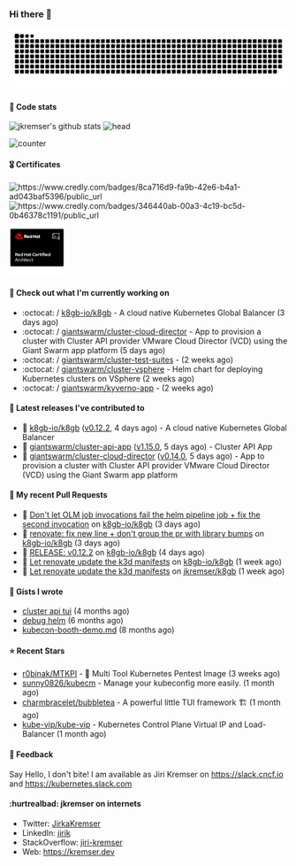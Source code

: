 ### Hi there 👋

<picture>
  <source media="(prefers-color-scheme: dark)" srcset="github-snake-dark.svg" />
  <source media="(prefers-color-scheme: light)" srcset="github-snake.svg" />
  <img alt="github-snake" src="github-snake.svg" />
</picture>

#### 📱 Code stats

![jkremser's github stats](https://github-readme-stats.vercel.app/api?username=jkremser&count_private=true&show_icons=true&hide_border=false&theme=tokyonight&title_color=5bcdec&bg_color=0d1117&border_radius=false) ![head](https://user-images.githubusercontent.com/535866/175570014-71166aaa-95f7-4a4f-869c-93a16481de4e.jpeg)



![counter](https://komarev.com/ghpvc/?username=jkremser&color=5bcdec&style=for-the-badge)

#### 🎖 Certificates
<p align="left">
    <a style="text-decoration: none !important;" href="https://www.credly.com/badges/8ca716d9-fa9b-42e6-b4a1-ad043baf5396/public_url">
        <img src="https://training.linuxfoundation.org/wp-content/uploads/2022/11/CKA.png" alt="https://www.credly.com/badges/8ca716d9-fa9b-42e6-b4a1-ad043baf5396/public_url" width="110" height="110"/>
    </a>
    <a style="text-decoration: none !important;" href="https://www.credly.com/badges/346440ab-00a3-4c19-bc5d-0b46378c1191/public_url">
        <img src="https://training.linuxfoundation.org/wp-content/uploads/2022/11/CKS.png" alt="https://www.credly.com/badges/346440ab-00a3-4c19-bc5d-0b46378c1191/public_url" width="110" height="110"/>
    </a>
    <a style="text-decoration: none !important;" href="https://rhtapps.redhat.com/verify/?certId=120-194-022">
        <img src="./rhca.png" alt="https://rhtapps.redhat.com/verify/?certId=120-194-022" width="100" height="100"/>
    </a>
</p>

#### 👷 Check out what I'm currently working on

- :octocat: / [k8gb-io/k8gb](https://github.com/k8gb-io/k8gb) - A cloud native Kubernetes Global Balancer (3 days ago)
- :octocat: / [giantswarm/cluster-cloud-director](https://github.com/giantswarm/cluster-cloud-director) - App to provision a cluster with Cluster API provider VMware Cloud Director (VCD) using the Giant Swarm app platform (5 days ago)
- :octocat: / [giantswarm/cluster-test-suites](https://github.com/giantswarm/cluster-test-suites) -  (2 weeks ago)
- :octocat: / [giantswarm/cluster-vsphere](https://github.com/giantswarm/cluster-vsphere) - Helm chart for deploying Kubernetes clusters on VSphere (2 weeks ago)
- :octocat: / [giantswarm/kyverno-app](https://github.com/giantswarm/kyverno-app) -  (2 weeks ago)

#### 🔭 Latest releases I've contributed to

- 🎉 [k8gb-io/k8gb](https://github.com/k8gb-io/k8gb) ([v0.12.2](https://github.com/k8gb-io/k8gb/releases/tag/v0.12.2), 4 days ago) - A cloud native Kubernetes Global Balancer
- 🎉 [giantswarm/cluster-api-app](https://github.com/giantswarm/cluster-api-app) ([v1.15.0](https://github.com/giantswarm/cluster-api-app/releases/tag/v1.15.0), 5 days ago) - Cluster API App
- 🎉 [giantswarm/cluster-cloud-director](https://github.com/giantswarm/cluster-cloud-director) ([v0.14.0](https://github.com/giantswarm/cluster-cloud-director/releases/tag/v0.14.0), 5 days ago) - App to provision a cluster with Cluster API provider VMware Cloud Director (VCD) using the Giant Swarm app platform

#### 🔨 My recent Pull Requests

- 💪 [Don&#39;t let OLM job invocations fail the helm pipeline job &#43; fix the second invocation](https://github.com/k8gb-io/k8gb/pull/1371) on [k8gb-io/k8gb](https://github.com/k8gb-io/k8gb) (3 days ago)
- 💪 [renovate: fix new line &#43; don&#39;t group the pr with library bumps](https://github.com/k8gb-io/k8gb/pull/1370) on [k8gb-io/k8gb](https://github.com/k8gb-io/k8gb) (3 days ago)
- 💪 [RELEASE: v0.12.2](https://github.com/k8gb-io/k8gb/pull/1367) on [k8gb-io/k8gb](https://github.com/k8gb-io/k8gb) (4 days ago)
- 💪 [Let renovate update the k3d manifests](https://github.com/k8gb-io/k8gb/pull/1349) on [k8gb-io/k8gb](https://github.com/k8gb-io/k8gb) (1 week ago)
- 💪 [Let renovate update the k3d manifests](https://github.com/jkremser/k8gb/pull/74) on [jkremser/k8gb](https://github.com/jkremser/k8gb) (1 week ago)

#### 📓 Gists I wrote

- [cluster api tui](https://gist.github.com/176c5bae04a9db8feea0f72217e8eff5) (4 months ago)
- [debug helm](https://gist.github.com/40bc6009eefdea63b57854becf8409a5) (6 months ago)
- [kubecon-booth-demo.md](https://gist.github.com/8ec12c94e4ff2fc8aa0ee0754363a035) (8 months ago)

#### ⭐ Recent Stars

- [r0binak/MTKPI](https://github.com/r0binak/MTKPI) - 🧰 Multi Tool Kubernetes Pentest Image  (3 weeks ago)
- [sunny0826/kubecm](https://github.com/sunny0826/kubecm) - Manage your kubeconfig more easily. (1 month ago)
- [charmbracelet/bubbletea](https://github.com/charmbracelet/bubbletea) - A powerful little TUI framework 🏗 (1 month ago)
- [kube-vip/kube-vip](https://github.com/kube-vip/kube-vip) - Kubernetes Control Plane Virtual IP and Load-Balancer (1 month ago)

#### 💬 Feedback

Say Hello, I don't bite! I am available as Jiri Kremser on https://slack.cncf.io and https://kubernetes.slack.com


#### :hurtrealbad: jkremser on internets

- Twitter: <a href="https://twitter.com/JirkaKremser">JirkaKremser</a>
- LinkedIn: <a href="https://www.linkedin.com/in/jirik/">jirik</a>
- StackOverflow: <a href="https://stackoverflow.com/users/1594980/jiri-kremser">jiri-kremser</a>
- Web: https://kremser.dev